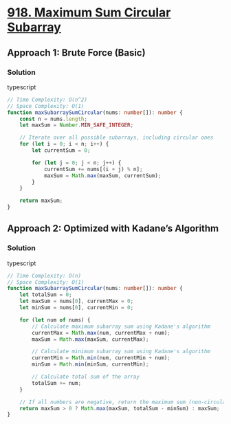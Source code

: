 # [918. Maximum Sum Circular Subarray](https://leetcode.com/problems/maximum-sum-circular-subarray/)

## Approach 1: Brute Force (Basic)

### Solution
typescript
```typescript
// Time Complexity: O(n^2)
// Space Complexity: O(1)
function maxSubarraySumCircular(nums: number[]): number {
    const n = nums.length;
    let maxSum = Number.MIN_SAFE_INTEGER;

    // Iterate over all possible subarrays, including circular ones
    for (let i = 0; i < n; i++) {
        let currentSum = 0;

        for (let j = 0; j < n; j++) {
            currentSum += nums[(i + j) % n];
            maxSum = Math.max(maxSum, currentSum);
        }
    }

    return maxSum;
}
```

## Approach 2: Optimized with Kadane’s Algorithm

### Solution
typescript
```typescript
// Time Complexity: O(n)
// Space Complexity: O(1)
function maxSubarraySumCircular(nums: number[]): number {
    let totalSum = 0;
    let maxSum = nums[0], currentMax = 0;
    let minSum = nums[0], currentMin = 0;

    for (let num of nums) {
        // Calculate maximum subarray sum using Kadane's algorithm
        currentMax = Math.max(num, currentMax + num);
        maxSum = Math.max(maxSum, currentMax);

        // Calculate minimum subarray sum using Kadane's algorithm
        currentMin = Math.min(num, currentMin + num);
        minSum = Math.min(minSum, currentMin);

        // Calculate total sum of the array
        totalSum += num;
    }

    // If all numbers are negative, return the maximum sum (non-circular)
    return maxSum > 0 ? Math.max(maxSum, totalSum - minSum) : maxSum;
}
```

